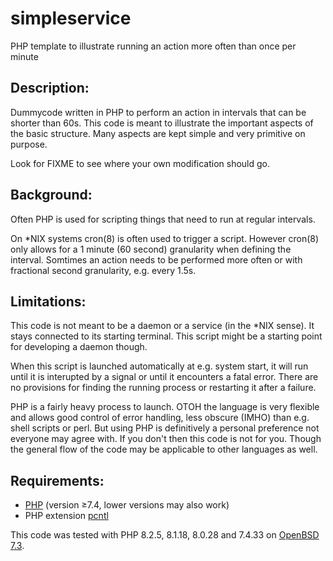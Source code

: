 # simpleservice
PHP template to illustrate running an action more often than once per minute 

## Description:
Dummycode written in PHP to perform an action in intervals that can be shorter than 60s. This code is meant to illustrate the important aspects of the basic structure. Many aspects are kept simple and very primitive on purpose.

Look for FIXME to see where your own modification should go.

## Background:
Often PHP is used for scripting things that need to run at regular intervals.

On *NIX systems cron(8) is often used to trigger a script. However cron(8) only allows for a 1 minute (60 second) granularity when defining the interval. Somtimes an action needs to be performed more often or with fractional second granularity, e.g. every 1.5s.

## Limitations:
This code is not meant to be a daemon or a service (in the *NIX sense). It stays connected to its starting terminal. This script might be a starting point for developing a daemon though.

When this script is launched automatically at e.g. system start, it will run until it is interupted by a signal or until it encounters a fatal error. There are no provisions for finding the running process or restarting it after a failure.

PHP is a fairly heavy process to launch. OTOH the language is very flexible and allows good control of error handling, less obscure (IMHO) than e.g. shell scripts or perl. But using PHP is definitively a personal preference not everyone may agree with. If you don't then this code is not for you. Though the general flow of the code may be applicable to other languages as well.

## Requirements:
* [PHP](https://www.php.net) (version ≥7.4, lower versions may also work)
* PHP extension [pcntl](https://www.php.net/manual/en/book.pcntl)

This code was tested with PHP 8.2.5, 8.1.18, 8.0.28 and 7.4.33 on [OpenBSD 7.3](https://openbsd.org/73.html).
